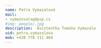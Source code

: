 ```yaml
---
name: Petra Vymazalová
mail:
- vymazovalap@psp.cz
#img: people/.jpg 
description:  Asistentka Tomáše Vymazala
uid: petra.vymazalova 
mob: +420 778 111 469
---
```

